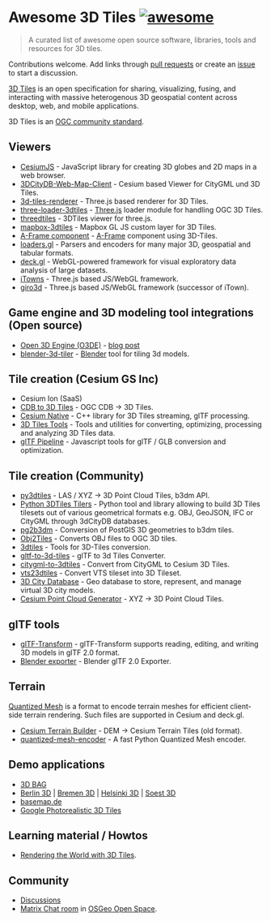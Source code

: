 # Awesome 3D Tiles [![awesome](https://cdn.rawgit.com/sindresorhus/awesome/d7305f38d29fed78fa85652e3a63e154dd8e8829/media/badge.svg)](https://github.com/sindresorhus/awesome)

> A curated list of awesome open source software, libraries, tools and resources for 3D tiles.

Contributions welcome. Add links through [pull requests](https://github.com/pka/awesome-3d-tiles/pulls) or create an [issue](https://github.com/pka/awesome-3d-tiles/issues) to start a discussion.

[3D Tiles](https://github.com/CesiumGS/3d-tiles) is an open specification for sharing, visualizing, fusing, and interacting with massive heterogenous 3D geospatial content across desktop, web, and mobile applications.

3D Tiles is an [OGC community standard](https://www.ogc.org/standard/3dtiles/).

## Viewers

* [CesiumJS](https://github.com/CesiumGS/cesium) - JavaScript library for creating 3D globes and 2D maps in a web browser.
* [3DCityDB-Web-Map-Client](https://github.com/3dcitydb/3dcitydb-web-map) - Cesium based Viewer for CityGML und 3D Tiles.
* [3d-tiles-renderer](https://github.com/NASA-AMMOS/3DTilesRendererJS) - Three.js based renderer for 3D Tiles.
* [three-loader-3dtiles](https://github.com/nytimes/three-loader-3dtiles) - [Three.js](https://threejs.org/) loader module for handling OGC 3D Tiles.
* [threedtiles](https://github.com/ebeaufay/3DTilesViewer) - 3DTiles viewer for three.js.
* [mapbox-3dtiles](https://github.com/Geodan/mapbox-3dtiles) - Mapbox GL JS custom layer for 3D Tiles.
* [A-Frame component](https://github.com/nytimes/aframe-loader-3dtiles-component) - [A-Frame](https://aframe.io/) component using 3D-Tiles.
* [loaders.gl](https://loaders.gl/docs/specifications/category-3d-tiles) - Parsers and encoders for many major 3D, geospatial and tabular formats.
* [deck.gl](https://deck.gl/docs/api-reference/geo-layers/tile-3d-layer) - WebGL-powered framework for visual exploratory data analysis of large datasets.
* [iTowns](https://github.com/iTowns/itowns) - Three.js based JS/WebGL framework.
* [giro3d](https://gitlab.com/giro3d/giro3d) - Three.js based JS/WebGL framework (successor of iTown).

## Game engine and 3D modeling tool integrations (Open source)

* [Open 3D Engine (O3DE)](https://www.o3de.org/) - [blog post](https://cesium.com/blog/2022/02/16/announcing-cesium-for-o3de/)
* [blender-3d-tiler](https://gitee.com/cesium_processing/blender-3d-tiler) - [Blender](https://www.blender.org/) tool for tiling 3d models.

## Tile creation (Cesium GS Inc)

* Cesium Ion (SaaS)
* [CDB to 3D Tiles](https://github.com/CesiumGS/cdb-to-3dtiles) - OGC CDB → 3D Tiles.
* [Cesium Native](https://github.com/CesiumGS/cesium-native) - C++ library for 3D Tiles streaming, glTF processing.
* [3D Tiles Tools](https://github.com/CesiumGS/3d-tiles-tools) - Tools and utilities for converting, optimizing, processing and analyzing 3D Tiles data.
* [glTF Pipeline](https://github.com/CesiumGS/gltf-pipeline) - Javascript tools for glTF / GLB conversion and optimization.

## Tile creation (Community)

* [py3dtiles](https://gitlab.com/Oslandia/py3dtiles) - LAS / XYZ → 3D Point Cloud Tiles, b3dm API.
* [Python 3DTiles Tilers](https://github.com/VCityTeam/py3dtilers) - Python tool and library allowing to build 3D Tiles tilesets out of various geometrical formats e.g. OBJ, GeoJSON, IFC or CityGML through 3dCityDB databases.
* [pg2b3dm](https://github.com/Geodan/pg2b3dm) - Conversion of PostGIS 3D geometries to b3dm tiles.
* [Obj2Tiles](https://github.com/OpenDroneMap/Obj2Tiles) - Converts OBJ files to OGC 3D tiles.
* [3dtiles](https://github.com/fanvanzh/3dtiles) - Tools for 3D-Tiles conversion.
* [gltf-to-3d-tiles](https://github.com/dreamergz/gltf-to-3d-tiles) - glTF to 3d Tiles Converter.
* [citygml-to-3dtiles](https://github.com/njam/citygml-to-3dtiles) - Convert from CityGML to Cesium 3D Tiles.
* [vts23dtiles](https://github.com/melowntech/vts-tools) - Convert VTS tileset into 3D Tileset.
* [3D City Database](https://www.3dcitydb.org/) - Geo database to store, represent, and manage virtual 3D city models.
* [Cesium Point Cloud Generator](https://github.com/tum-gis/cesium-point-cloud-generator) - XYZ → 3D Point Cloud Tiles.

## glTF tools

* [glTF-Transform](https://gltf-transform.donmccurdy.com/cli.html) - glTF-Transform supports reading, editing, and writing 3D models in glTF 2.0 format.
* [Blender exporter](https://docs.blender.org/manual/en/latest/addons/import_export/scene_gltf2.html#extensions) - Blender glTF 2.0 Exporter.

## Terrain

[Quantized Mesh](https://github.com/CesiumGS/quantized-mesh) is a format to encode terrain meshes for efficient client-side terrain rendering. Such files are supported in Cesium and deck.gl.

* [Cesium Terrain Builder](https://github.com/geo-data/cesium-terrain-builder) - DEM → Cesium Terrain Tiles (old format).
* [quantized-mesh-encoder](https://github.com/kylebarron/quantized-mesh-encoder) - A fast Python Quantized Mesh encoder.

## Demo applications

* [3D BAG](https://3dbag.nl/en/viewer)
* [Berlin 3D](https://berlin.virtualcitymap.de/#) | [Bremen 3D](https://bremen.virtualcitymap.de/#/) | [Helsinki 3D](https://kartta.hel.fi/3d/#/) | [Soest 3D](https://soest.virtualcitymap.de/#/)
* [basemap.de](https://basemap.de/beta_produkte_dienste/)
* [Google Photorealistic 3D Tiles](https://developers.google.com/maps/documentation/tile/3d-tiles)

## Learning material / Howtos

* [Rendering the World with 3D Tiles](https://cesium.com/learn/presentations/#rendering-the-world-with-3d-tiles).

## Community

* [Discussions](https://github.com/pka/awesome-3d-tiles/discussions)
* [Matrix Chat room](https://matrix.to/#/#3d-tiles:matrix.org) in [OSGeo Open Space](https://matrix.to/#/#osgeo:osgeo.org).
